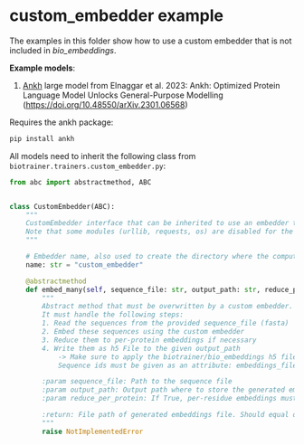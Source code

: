 # custom_embedder example

The examples in this folder show how to use a custom embedder that is not included in *bio_embeddings*.

**Example models**:
1. [Ankh](https://github.com/agemagician/Ankh) large model from
Elnaggar et al. 2023: Ankh: Optimized Protein Language Model Unlocks General-Purpose Modelling
(https://doi.org/10.48550/arXiv.2301.06568)

Requires the ankh package:
```bash
pip install ankh
```

All models need to inherit the following class from `biotrainer.trainers.custom_embedder.py`:
```python
from abc import abstractmethod, ABC


class CustomEmbedder(ABC):
    """
    CustomEmbedder interface that can be inherited to use an embedder that is not included in bio_embeddings.
    Note that some modules (urllib, requests, os) are disabled for the script.
    """

    # Embedder name, also used to create the directory where the computed embeddings are stored
    name: str = "custom_embedder"

    @abstractmethod
    def embed_many(self, sequence_file: str, output_path: str, reduce_per_protein: bool) -> str:
        """
        Abstract method that must be overwritten by a custom embedder.
        It must handle the following steps:
        1. Read the sequences from the provided sequence_file (fasta)
        2. Embed these sequences using the custom embedder
        3. Reduce them to per-protein embeddings if necessary
        4. Write them as h5 File to the given output_path
            -> Make sure to apply the biotrainer/bio_embeddings h5 file standard here:
            Sequence ids must be given as an attribute: embeddings_file[str(idx)].attrs["original_id"] = seq_id

        :param sequence_file: Path to the sequence file
        :param output_path: Output path where to store the generated embeddings
        :param reduce_per_protein: If True, per-residue embeddings must be reduced to per-protein embeddings

        :return: File path of generated embeddings file. Should equal output_path but can be modified if necessary.
        """
        raise NotImplementedError

```